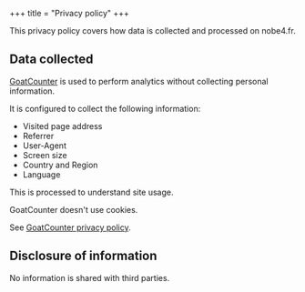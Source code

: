 +++
title = "Privacy policy"
+++

This privacy policy covers how data is collected and processed on nobe4.fr.

## Data collected

[GoatCounter](https://goatcounter.com) is used to perform analytics without collecting
personal information.

It is configured to collect the following information:

- Visited page address
- Referrer
- User-Agent
- Screen size
- Country and Region
- Language

This is processed to understand site usage.

GoatCounter doesn't use cookies.

See [GoatCounter privacy policy](https://nobe4.goatcounter.com/help/privacy).

## Disclosure of information

No information is shared with third parties.
